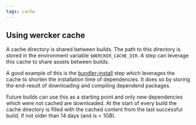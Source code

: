 ```yaml
---
tags: cache
---
```


## Using wercker cache

A cache directory is shared between builds. The path to this directory is stored in the environment variable `$WERCKER_CACHE_DIR`. A step can leverage this cache to share assets between builds.

A good example of this is the [bundler-install](https://app.wercker.com/#applications/51c829d13179be44780020be/tab/details) step which leverages the cache to shorten the installation time of dependencies. It does so by storing the end-result of downloading and compiling dependend packages.

Future builds can use this as a starting point and only new dependencies which were not cached are downloaded. At the start of every build the cache directory is filled with the cached content from the last successful build, if not older than 14 days (and is < 1GB).


